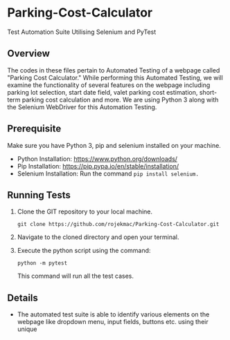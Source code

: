 # Parking-Cost-Calculator
Test Automation Suite Utilising Selenium and PyTest

## Overview
The codes in these files pertain to Automated Testing of a webpage called "Parking Cost Calculator." While performing this Automated Testing, we will examine the functionality of several features on the webpage including parking lot selection, start date field, valet parking cost estimation, short-term parking cost calculation and more. We are using Python 3 along with the Selenium WebDriver for this Automation Testing.

## Prerequisite

Make sure you have Python 3, pip and selenium installed on your machine.

- Python Installation: https://www.python.org/downloads/
- Pip Installation: https://pip.pypa.io/en/stable/installation/
- Selenium Installation: Run the command `pip install selenium.`

## Running Tests

1. Clone the GIT repository to your local machine.

    ```
    git clone https://github.com/rojekmac/Parking-Cost-Calculator.git
    ```   

2. Navigate to the cloned directory and open your terminal. 

3. Execute the python script using the command:

    ```
    python -m pytest
    ```

    This command will run all the test cases.

## Details

- The automated test suite is able to identify various elements on the webpage like dropdown menu, input fields, buttons etc. using their unique
